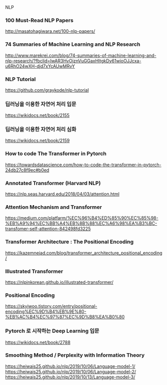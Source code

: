 NLP
### 100 Must-Read NLP Papers
http://masatohagiwara.net/100-nlp-papers/

### 74 Summaries of Machine Learning and NLP Research
http://www.marekrei.com/blog/74-summaries-of-machine-learning-and-nlp-research/?fbclid=IwAR3HvOjznVuGGaxHltgkDy61wioOJJcxa-u6RhO24wXH-djd7xYcAUwMRvY

### NLP Tutorial
https://github.com/graykode/nlp-tutorial

### 딥러닝을 이용한 자연어 처리 입문
https://wikidocs.net/book/2155

### 딥러닝을 이용한 자연어 처리 심화
https://wikidocs.net/book/2159

### How to code The Transformer in Pytorch
https://towardsdatascience.com/how-to-code-the-transformer-in-pytorch-24db27c8f9ec#b0ed

### Annotated Transformer (Harvard NLP)
https://nlp.seas.harvard.edu/2018/04/03/attention.html

### Attention Mechanism and Transformer
https://medium.com/platfarm/%EC%96%B4%ED%85%90%EC%85%98-%EB%A9%94%EC%BB%A4%EB%8B%88%EC%A6%98%EA%B3%BC-transfomer-self-attention-842498fd3225

### Transformer Architecture : The Positional Encoding
https://kazemnejad.com/blog/transformer_architecture_positional_encoding/

### Illustrated Transformer
https://nlpinkorean.github.io/illustrated-transformer/

### Positional Encoding
https://skyjwoo.tistory.com/entry/positional-encoding%EC%9D%B4%EB%9E%80-%EB%AC%B4%EC%97%87%EC%9D%B8%EA%B0%80

### Pytorch 로 시작하는 Deep Learning 입문
https://wikidocs.net/book/2788

### Smoothing Method / Perplexity with Information Theory
https://heiwais25.github.io/nlp/2019/10/06/Language-model-1/ <br>
https://heiwais25.github.io/nlp/2019/10/06/Language-model-2/ <br>
https://heiwais25.github.io/nlp/2019/10/13/Language-model-3/